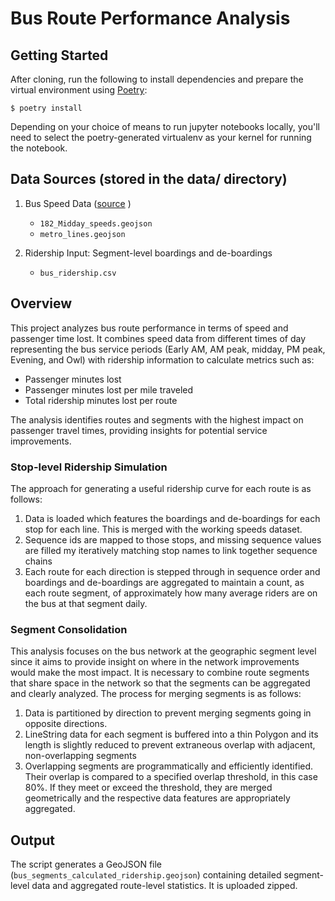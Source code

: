 # Bus Route Performance Analysis

## Getting Started

After cloning, run the following to install dependencies and prepare the virtual environment using [Poetry](https://python-poetry.org/):

```shells
$ poetry install
``` 

Depending on your choice of means to run jupyter notebooks locally, you'll need to select the poetry-generated virtualenv as your kernel for running the notebook.

## Data Sources (stored in the data/ directory)

1. Bus Speed Data ([source](https://rt--cal-itp-data-analyses.netlify.app/district_07-los-angeles/18__speedmaps__district_07-los-angeles__itp_id_182)
)
   - `182_Midday_speeds.geojson`
   - `metro_lines.geojson`

2. Ridership Input: Segment-level boardings and de-boardings
   - `bus_ridership.csv`

## Overview

This project analyzes bus route performance in terms of speed and passenger time lost. It combines speed data from different times of day representing the bus service periods (Early AM, AM peak, midday, PM peak, Evening, and Owl) with ridership information to calculate metrics such as:

- Passenger minutes lost
- Passenger minutes lost per mile traveled
- Total ridership minutes lost per route

The analysis identifies routes and segments with the highest impact on passenger travel times, providing insights for potential service improvements.

### Stop-level Ridership Simulation

The approach for generating a useful ridership curve for each route is as follows:

1. Data is loaded which features the boardings and de-boardings for each stop for each line. This is merged with the working speeds dataset.
2. Sequence ids are mapped to those stops, and missing sequence values are filled my iteratively matching stop names to link together sequence chains
3. Each route for each direction is stepped through in sequence order and boardings and de-boardings are aggregated to maintain a count, as each route segment, of approximately how many average riders are on the bus at that segment daily.

### Segment Consolidation

This analysis focuses on the bus network at the geographic segment level since it aims to provide insight on where in the network improvements would make the most impact. It is necessary to combine route segments that share space in the network so that the segments can be aggregated and clearly analyzed. The process for merging segments is as follows:

1. Data is partitioned by direction to prevent merging segments going in opposite directions.
2. LineString data for each segment is buffered into a thin Polygon and its length is slightly reduced to prevent extraneous overlap with adjacent, non-overlapping segments
3. Overlapping segments are programmatically and efficiently identified. Their overlap is compared to a specified overlap threshold, in this case 80%. If they meet or exceed the threshold, they are merged geometrically and the respective data features are appropriately aggregated. 

## Output

The script generates a GeoJSON file (`bus_segments_calculated_ridership.geojson`) containing detailed segment-level data and aggregated route-level statistics. It is uploaded zipped.